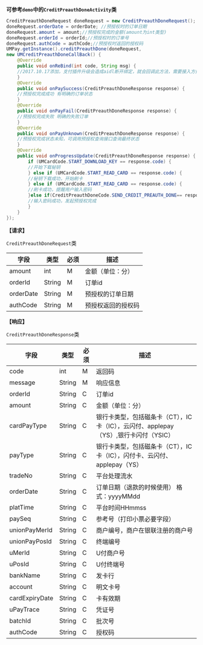 **可参考`demo`中的`CreditPreauthDoneActivity`类**


```java
CreditPreauthDoneRequest doneRequest = new CreditPreauthDoneRequest();
doneRequest.orderDate = orderDate; //预授权时的订单日期
doneRequest.amount = amount;//预授权完成的金额(amount为int类型)
doneRequest.orderId = orderId;//预授权时的订单号
doneRequest.authCode = authCode;//预授权时返回的授权码
UMPay.getInstance().creditPreauthDone(doneRequest,
new UMCreditPreauthDoneCallBack() {
	@Override
	public void onReBind(int code, String msg) {
	//2017.10.17添加，支付插件升级会造成aidl断开绑定，就会回调此方法，需要接入方按照demo重新绑定即可
	}
	@Override
	public void onPaySuccess(CreditPreauthDoneResponse response) {
	//预授权完成成功 有明确的订单状态
	}
	@Override
	public void onPayFail(CreditPreauthDoneResponse response) {
	//预授权完成失败 明确的失败订单
	}
	@Override
	public void onPayUnknown(CreditPreauthDoneResponse response) {
	//预授权完成状态未知，可调用预授权查询接口查询最终状态
	}
	@Override
	public void onProgressUpdate(CreditPreauthDoneResponse response) {
		if (UMCardCode.START_DOWNLOAD_KEY == response.code) {
		//开始下载秘钥
		} else if (UMCardCode.START_READ_CARD == response.code) {
		//秘钥下载成功，开始刷卡
		} else if (UMCardCode.START_READ_CARD == response.code) {
		//刷卡成功，提醒用户输入密码
		}else if(CreditPreauthDoneCode.SEND_CREDIT_PREAUTH_DONE== response.code) {
		//输入密码成功，发起预授权完成
		}
	}
});
```

**【请求】**

`CreditPreauthDoneRequest`类

| 字段  | 类型  | 必须  | 描述  |
| ------------ | ------------ | ------------ | ------------ |
| amount  | int  | M  | 金额（单位：分）  |
| orderId  | String  | M  | 订单id |
| orderDate  | String  | M  | 预授权的订单日期  |
| authCode  | String  | M  | 预授权返回的授权码  |


**【响应】**

`CreditPreauthDoneResponse`类


| 字段  | 类型  | 必须  | 描述  |
| ------------ | ------------ | ------------ | ------------ |
| code  | int  | M  | 返回码  |
| message  | String  | M  | 响应信息  |
| orderId  | String  | C  | 订单id  |
| amount  | String  | C  | 金额（单位：分）  |
| cardPayType  | String  | C  | 银行卡类型，包括磁条卡（CT），IC卡（IC），云闪付、applepay（YS）,银行卡闪付（YSIC）  |
| payType  | String  | C  | 银行卡类型，包括磁条卡（CT），IC卡（IC），闪付卡、云闪付、applepay（YS）  |
| tradeNo  | String  | C  | 平台处理流水  |
| orderDate  | String  | C  | 订单日期（退款的时候使用） 格式：yyyyMMdd  |
| platTime  | String  | C  | 平台时间HHmmss  |
| paySeq  | String  | C  | 参考号（打印小票必要字段）  |
| unionPayMerId  | String  | C  | 商户编号，商户在银联注册的商户号  |
| unionPayPosId  | String  |  C | 终端编号  |
| uMerId  | String  | C  | U付商户号  |
| uPosId  | String  | C  | U付终端号  |
| bankName  | String  | C  | 发卡行  |
| account  | String  | C  | 明文卡号  |
| cardExpiryDate  | String  | C  | 卡有效期  |
| uPayTrace  | String  | C  | 凭证号  |
| batchId  | String  | C  | 批次号  |
| authCode  | String  | C  | 授权码  |
